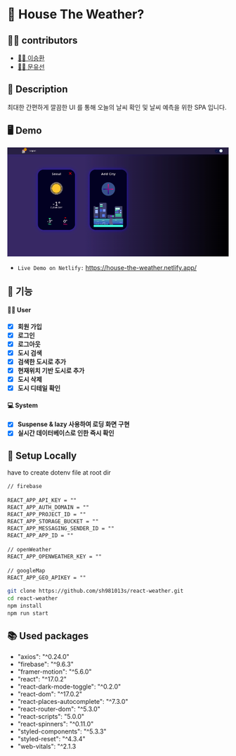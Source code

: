 # 🌃 House The Weather?

## 🙇‍♂️ contributors

- [👨🏻 이승환](https://github.com/sh981013s)
- [👧🏻 문유선](https://github.com/moonnew)

## 📄 Description

최대한 간편하게 깔끔한 UI 를 통해 오늘의 날씨 확인 및 날씨 예측을 위한 SPA 입니다.

## 🖥 Demo

![](.README_images/124e7ca5.png)

* `Live Demo on Netlify:` <a href="https://house-the-weather.netlify.app/" target="\_blank">https://house-the-weather.netlify.app/</a>

## 🎠 기능

#### 👩‍🌾 User

- [x] **회원 가입**
- [x] **로그인**
- [x] **로그아웃**
- [x] **도시 검색**
- [x] **검색한 도시로 추가**
- [x] **현재위치 기반 도시로 추가**
- [x] **도시 삭제**
- [x] **도시 디테일 확인**

#### 💻 System

- [x] **Suspense & lazy 사용하여 로딩 화면 구현**
- [x] **실시간 데이터베이스로 인한 즉시 확인**

## 📀 Setup Locally

have to create dotenv file at root dir

```dotenv
// firebase

REACT_APP_API_KEY = ""
REACT_APP_AUTH_DOMAIN = ""
REACT_APP_PROJECT_ID = ""
REACT_APP_STORAGE_BUCKET = ""
REACT_APP_MESSAGING_SENDER_ID = ""
REACT_APP_APP_ID = ""

// openWeather
REACT_APP_OPENWEATHER_KEY = ""

// googleMap
REACT_APP_GEO_APIKEY = ""
```

```bash
git clone https://github.com/sh981013s/react-weather.git
cd react-weather
npm install
npm run start
```

## 📚 Used packages

- "axios": "^0.24.0"
- "firebase": "^9.6.3"
- "framer-motion": "^5.6.0"
- "react": "^17.0.2"
- "react-dark-mode-toggle": "^0.2.0"
- "react-dom": "^17.0.2"
- "react-places-autocomplete": "^7.3.0"
- "react-router-dom": "^5.3.0"
- "react-scripts": "5.0.0"
- "react-spinners": "^0.11.0"
- "styled-components": "^5.3.3"
- "styled-reset": "^4.3.4"
- "web-vitals": "^2.1.3



